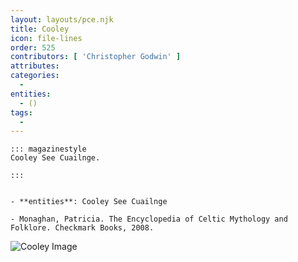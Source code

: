 ```yaml
---
layout: layouts/pce.njk
title: Cooley
icon: file-lines
order: 525
contributors: [ 'Christopher Godwin' ]
attributes:
categories:
  - 
entities:
  - ()
tags:
  - 
---
```

``` tab [group1:Info]
::: magazinestyle
Cooley See Cuailnge.

:::
```
``` tab [group1:Attributes]
```
``` tab [group1:Entities]
- **entities**: Cooley See Cuailnge
```
``` tab [group1:Sources]
- Monaghan, Patricia. The Encyclopedia of Celtic Mythology and Folklore. Checkmark Books, 2008.
```
![Cooley Image]([None])
